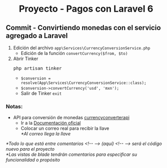 
  <!-- Title -->
  <h1 align="center">Proyecto - Pagos con Laravel 6</h1>
  <!-- End Title -->

  <!-- Commit name -->
  <h2>Commit - <strong>Convirtiendo monedas con el servicio agregado a Laravel</strong></h2>
  <!-- End Commit name -->
  
  <!-- Commit instructions -->
  <ol>
   <li>
     Edición del archivo <code>app\Services\CurrencyConversionService.php</code>
     <ul>
       <li>Edición de la función <code>convertCurrency($from, $to)</code></li>
     </ul>
    </li>
    <li>
      Abrir Tinker
      <pre>php artisan tinker</pre>
      <ul>
        <li><code>$conversion = resolve(App\Services\CurrencyConversionService::class);</code></li>
        <li><code>$conversion->convertCurrency('usd', 'mxn');</code></li>
        <li>Salir de Tinker <code>exit</code></li>
      </ul>
    </li>
  </ol>
  <!-- End Commit instructions -->
  
  <!-- Notes -->
  <h3>Notas:</h3>
  <ul>
    <li>
      API para conversión de monedas <a href="https://www.currencyconverterapi.com/">currencyconverterapi</a>
      <ul>
        <li>Ir a la <a href="https://www.currencyconverterapi.com/docs">Documentación oficial</a> </li>
        <li>
          Colocar un correo real para recibir la llave
          <br>
          <em>*Al correo llega la llave</em>
        </li>
      </ul>
    </li>
  </ul>
    
  <em>
    *Todo lo que está entre comentarios
    &lt;!-- --&gt; (aquí) &lt;!-- --&gt;
    será el código nuevo para el proyecto
  </em>
  <br>
  <em>
    *Las vistas de blade tendrán comentarios para especificar su funcionalidad o propósito
  </em>
  <!-- End notes -->